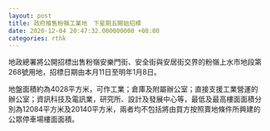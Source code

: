 ```yaml
---
layout: post
title: 政府推售粉嶺工業地　下星期五開始招標
date: 2020-12-04 20:47:32.000000000 +08:00
categories: rthk
---
```


地政總署將公開招標出售粉嶺安樂門街、安全街與安居街交界的粉嶺上水市地段第268號用地，招標日期由本月11日至明年1月8日。

地盤面積約為4028平方米，可作工業；倉庫及附屬辦公室；直接支援工業營運的辦公室；資訊科技及電訊業，研究所、設計及發展中心等，最低及最高樓面面積分別為12084平方米及20140平方米，兩者均不包括將由買方按照賣地條件所興建的公眾停車場樓面面積。
